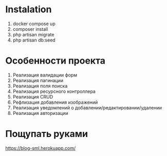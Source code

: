 # Instalation
1. docker compose up
2. composer install
3. php artisan migrate
4. php artisan db:seed

# Особенности проекта

1. Реализация валидации форм
2. Реализация пагинации
3. Реализация поля поиска
4. Реализация ресурсного контроллера
5. Реализация CRUD
6. Рефлизация добавления изображений
7. Реализация уведомлений о добавлении/редактировании/удалении
8. Реализация авторизации

# Пощупать руками

  https://blog-sml.herokuapp.com/
